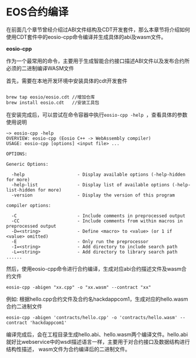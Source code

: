 # EOS合约编译

在前面几个章节曾经介绍过ABI文件结构及CDT开发套件，那么本章节将介绍如何使用CDT套件中的eosio-cpp命令编译并生成具体的abi及wasm文件。

**eosio-cpp**

作为一个最常用的命令，主要用于生成智能合约接口描述ABI文件以及发布合约所必须的二进制编译WASM文件

首先，需要在本地开发环境中安装具体的cdt开发套件


```bash

brew tap eosio/eosio.cdt //增加仓库
brew install eosio.cdt	 //安装工具包
```

在安装完成后，可以尝试在命令容器中执行`eosio-cpp -help `，查看具体的参数使用说明

```
~> eosio-cpp -help
OVERVIEW: eosio-cpp (Eosio C++ -> WebAssembly compiler)
USAGE: eosio-cpp [options] <input file> ...

OPTIONS:

Generic Options:

  -help                    - Display available options (-help-hidden for more)
  -help-list               - Display list of available options (-help-list-hidden for more)
  -version                 - Display the version of this program

compiler options:

  -C                       - Include comments in preprocessed output
  -CC                      - Include comments from within macros in preprocessed output
  -D=<string>              - Define <macro> to <value> (or 1 if <value> omitted)
  -E                       - Only run the preprocessor
  -I=<string>              - Add directory to include search path
  -L=<string>              - Add directory to library search path
......
```

然后，使用eosio-cpp命令进行合约编译，生成对应abi合约描述文件及wasm合约文件

```
eosio-cpp -abigen "xx.cpp" -o "xx.wasm" --contract "xx"
```

例如:  根据hello.cpp合约文件及合约名hackdappcom1，生成对应的hello.wasm合约二进制文件

```
eosio-cpp -abigen 'contracts/hello.cpp' -o 'contracts/hello.wasm' --contract 'hackdappcom1'
```

编译完成后，会在工程目录生成hello.abi、hello.wasm两个编译文件。hello.abi就好比webservice中的wsdl描述语言一样，主要用于对合约接口及数据结构进行结构性描述， wasm文件为合约编译后的二进制文件。
